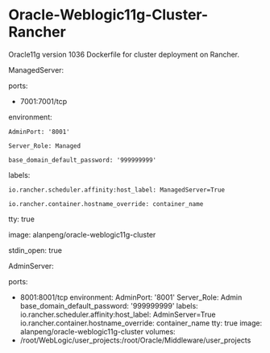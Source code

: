 # Oracle-Weblogic11g-Cluster-Rancher
Oracle11g version 1036 Dockerfile for cluster deployment on Rancher.

ManagedServer:

  ports:
  
  - 7001:7001/tcp
  
  environment:
  
    AdminPort: '8001'
    
    Server_Role: Managed
    
    base_domain_default_password: '999999999'
    
  labels:
  
    io.rancher.scheduler.affinity:host_label: ManagedServer=True
    
    io.rancher.container.hostname_override: container_name
    
  tty: true
  
  image: alanpeng/oracle-weblogic11g-cluster
  
  stdin_open: true
  
  
AdminServer:

  ports:
  
  - 8001:8001/tcp
  environment:
    AdminPort: '8001'
    Server_Role: Admin
    base_domain_default_password: '999999999'
  labels:
    io.rancher.scheduler.affinity:host_label: AdminServer=True
    io.rancher.container.hostname_override: container_name
  tty: true
  image: alanpeng/oracle-weblogic11g-cluster
  volumes:
  - /root/WebLogic/user_projects:/root/Oracle/Middleware/user_projects
